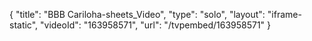 {
    "title": "BBB Cariloha-sheets_Video",
    "type": "solo",
    "layout": "iframe-static",
    "videoId": "163958571",
    "url": "\/tvpembed\/163958571"
}